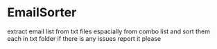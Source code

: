 # EmailSorter
extract email list from txt files espacially from combo list
and sort them each in txt folder 
if there is any issues report it please 
